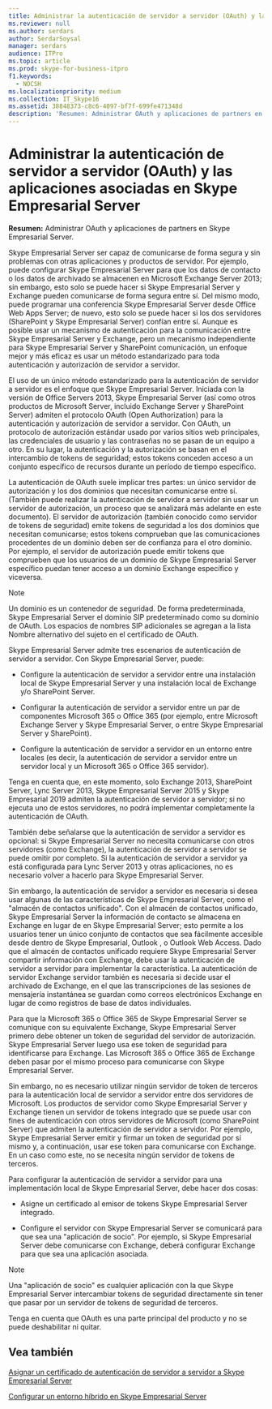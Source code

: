 ```yaml
---
title: Administrar la autenticación de servidor a servidor (OAuth) y las aplicaciones asociadas en Skype Empresarial Server
ms.reviewer: null
ms.author: serdars
author: SerdarSoysal
manager: serdars
audience: ITPro
ms.topic: article
ms.prod: skype-for-business-itpro
f1.keywords:
  - NOCSH
ms.localizationpriority: medium
ms.collection: IT_Skype16
ms.assetid: 38848373-c8c6-4097-bf7f-699fe471348d
description: 'Resumen: Administrar OAuth y aplicaciones de partners en Skype Empresarial Server.'
---
```


# <a name="manage-server-to-server-authentication-oauth-and-partner-applications-in-skype-for-business-server"></a>Administrar la autenticación de servidor a servidor (OAuth) y las aplicaciones asociadas en Skype Empresarial Server
 
**Resumen:** Administrar OAuth y aplicaciones de partners en Skype Empresarial Server.
  
Skype Empresarial Server ser capaz de comunicarse de forma segura y sin problemas con otras aplicaciones y productos de servidor. Por ejemplo, puede configurar Skype Empresarial Server para que los datos de contacto o los datos de archivado se almacenen en Microsoft Exchange Server 2013; sin embargo, esto solo se puede hacer si Skype Empresarial Server y Exchange pueden comunicarse de forma segura entre sí. Del mismo modo, puede programar una conferencia Skype Empresarial Server desde Office Web Apps Server; de nuevo, esto solo se puede hacer si los dos servidores (SharePoint y Skype Empresarial Server) confían entre sí. Aunque es posible usar un mecanismo de autenticación para la comunicación entre Skype Empresarial Server y Exchange, pero un mecanismo independiente para Skype Empresarial Server y SharePoint  comunicación, un enfoque mejor y más eficaz es usar un método estandarizado para toda autenticación y autorización de servidor a servidor.
  
El uso de un único método estandarizado para la autenticación de servidor a servidor es el enfoque que Skype Empresarial Server. Iniciada con la versión de Office Servers 2013, Skype Empresarial Server (así como otros productos de Microsoft Server, incluido Exchange Server y SharePoint Server) admiten el protocolo OAuth (Open Authorization) para la autenticación y autorización de servidor a servidor. Con OAuth, un protocolo de autorización estándar usado por varios sitios web principales, las credenciales de usuario y las contraseñas no se pasan de un equipo a otro. En su lugar, la autenticación y la autorización se basan en el intercambio de tokens de seguridad; estos tokens conceden acceso a un conjunto específico de recursos durante un período de tiempo específico.
  
La autenticación de OAuth suele implicar tres partes: un único servidor de autorización y los dos dominios que necesitan comunicarse entre sí. (También puede realizar la autenticación de servidor a servidor sin usar un servidor de autorización, un proceso que se analizará más adelante en este documento). El servidor de autorización (también conocido como servidor de tokens de seguridad) emite tokens de seguridad a los dos dominios que necesitan comunicarse; estos tokens comprueban que las comunicaciones procedentes de un dominio deben ser de confianza para el otro dominio. Por ejemplo, el servidor de autorización puede emitir tokens que comprueben que los usuarios de un dominio de Skype Empresarial Server específico puedan tener acceso a un dominio Exchange específico y viceversa.
  
> [!NOTE]
> Un dominio es un contenedor de seguridad. De forma predeterminada, Skype Empresarial Server el dominio SIP predeterminado como su dominio de OAuth. Los espacios de nombres SIP adicionales se agregan a la lista Nombre alternativo del sujeto en el certificado de OAuth. 
  
Skype Empresarial Server admite tres escenarios de autenticación de servidor a servidor. Con Skype Empresarial Server, puede:
  
- Configure la autenticación de servidor a servidor entre una instalación local de Skype Empresarial Server y una instalación local de Exchange y/o SharePoint Server.
    
- Configurar la autenticación de servidor a servidor entre un par de componentes Microsoft 365 o Office 365 (por ejemplo, entre Microsoft Exchange Server y Skype Empresarial Server, o entre Skype Empresarial Server y SharePoint).
    
- Configure la autenticación de servidor a servidor en un entorno entre locales (es decir, la autenticación de servidor a servidor entre un servidor local y un Microsoft 365 o Office 365 servidor).
    
Tenga en cuenta que, en este momento, solo Exchange 2013, SharePoint Server, Lync Server 2013, Skype Empresarial Server 2015 y Skype Empresarial 2019 admiten la autenticación de servidor a servidor; si no ejecuta uno de estos servidores, no podrá implementar completamente la autenticación de OAuth.
  
También debe señalarse que la autenticación de servidor a servidor es opcional: si Skype Empresarial Server no necesita comunicarse con otros servidores (como Exchange), la autenticación de servidor a servidor se puede omitir por completo. Si la autenticación de servidor a servidor ya está configurada para Lync Server 2013 y otras aplicaciones, no es necesario volver a hacerlo para Skype Empresarial Server. 
  
Sin embargo, la autenticación de servidor a servidor es necesaria si desea usar algunas de las características de Skype Empresarial Server, como el "almacén de contactos unificado". Con el almacén de contactos unificado, Skype Empresarial Server la información de contacto se almacena en Exchange en lugar de en Skype Empresarial Server; esto permite a los usuarios tener un único conjunto de contactos que sea fácilmente accesible desde dentro de Skype Empresarial, Outlook , o Outlook Web Access. Dado que el almacén de contactos unificado requiere Skype Empresarial Server compartir información con Exchange, debe usar la autenticación de servidor a servidor para implementar la característica. La autenticación de servidor Exchange servidor también es necesaria si decide usar el archivado de Exchange, en el que las transcripciones de las sesiones de mensajería instantánea se guardan como correos electrónicos Exchange en lugar de como registros de base de datos individuales.
  
Para que la Microsoft 365 o Office 365 de Skype Empresarial Server se comunique con su equivalente Exchange, Skype Empresarial Server primero debe obtener un token de seguridad del servidor de autorización. Skype Empresarial Server luego usa ese token de seguridad para identificarse para Exchange. Las Microsoft 365 o Office 365 de Exchange deben pasar por el mismo proceso para comunicarse con Skype Empresarial Server.
  
Sin embargo, no es necesario utilizar ningún servidor de token de terceros para la autenticación local de servidor a servidor entre dos servidores de Microsoft. Los productos de servidor como Skype Empresarial Server y Exchange tienen un servidor de tokens integrado que se puede usar con fines de autenticación con otros servidores de Microsoft (como SharePoint Server) que admiten la autenticación de servidor a servidor. Por ejemplo, Skype Empresarial Server emitir y firmar un token de seguridad por sí mismo y, a continuación, usar ese token para comunicarse con Exchange. En un caso como este, no se necesita ningún servidor de tokens de terceros.
  
Para configurar la autenticación de servidor a servidor para una implementación local de Skype Empresarial Server, debe hacer dos cosas:
  
- Asigne un certificado al emisor de tokens Skype Empresarial Server integrado.
    
- Configure el servidor con Skype Empresarial Server se comunicará para que sea una "aplicación de socio". Por ejemplo, si Skype Empresarial Server debe comunicarse con Exchange, deberá configurar Exchange para que sea una aplicación asociada.
    
> [!NOTE]
> Una "aplicación de socio" es cualquier aplicación con la que Skype Empresarial Server intercambiar tokens de seguridad directamente sin tener que pasar por un servidor de tokens de seguridad de terceros. 
  
Tenga en cuenta que OAuth es una parte principal del producto y no se puede deshabilitar ni quitar.
  
## <a name="see-also"></a>Vea también

[Asignar un certificado de autenticación de servidor a servidor a Skype Empresarial Server](assign-a-server-to-server-certificate.md)
  
[Configurar un entorno híbrido en Skype Empresarial Server](configure-a-hybrid-environment.md)
